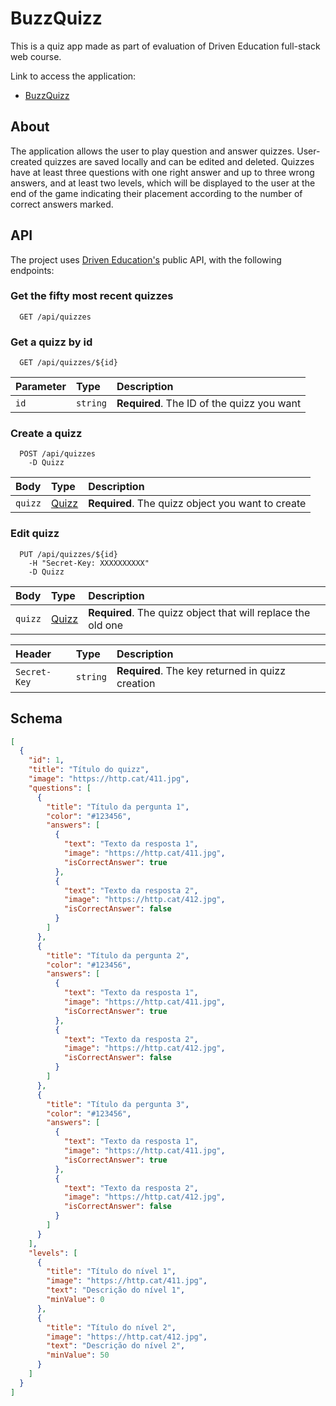# BuzzQuizz
This is a quiz app made as part of evaluation of Driven Education full-stack web course.

Link to access the application:
- [BuzzQuizz](https://matheusw166.github.io/buzzquizz/)

## About
The application allows the user to play question and answer quizzes. User-created quizzes are saved locally and can be edited and deleted. Quizzes have at least three questions with one right answer and up to three wrong answers, and at least two levels, which will be displayed to the user at the end of the game indicating their placement according to the number of correct answers marked.

## API
The project uses [Driven Education's](https://www.driven.com.br/) public API, with the following endpoints:

### Get the fifty most recent quizzes
```curl
  GET /api/quizzes
```

### Get a quizz by id
```curl
  GET /api/quizzes/${id}
```

| Parameter   | Type       | Description                                   |
| :---------- | :--------- | :------------------------------------------ |
| `id`      | `string` | **Required**. The ID of the quizz you want |

### Create a quizz
```curl
  POST /api/quizzes 
    -D Quizz
```

| Body   | Type       | Description                                   |
| :---------- | :--------- | :------------------------------------------ |
| `quizz`      | [Quizz](#schema) | **Required**. The quizz object you want to create |

### Edit quizz
```curl
  PUT /api/quizzes/${id} 
    -H "Secret-Key: XXXXXXXXXX"
    -D Quizz
```

| Body   | Type       | Description                                   |
| :---------- | :--------- | :------------------------------------------ |
| `quizz`      | [Quizz](#schema) | **Required**. The quizz object that will replace the old one |

| Header   | Type       | Description                                   |
| :---------- | :--------- | :------------------------------------------ |
| `Secret-Key`      | `string` | **Required**. The key returned in quizz creation|


## Schema
```json
[
  {
    "id": 1,
    "title": "Título do quizz",
    "image": "https://http.cat/411.jpg",
    "questions": [
      {
        "title": "Título da pergunta 1",
        "color": "#123456",
        "answers": [
          {
            "text": "Texto da resposta 1",
            "image": "https://http.cat/411.jpg",
            "isCorrectAnswer": true
          },
          {
            "text": "Texto da resposta 2",
            "image": "https://http.cat/412.jpg",
            "isCorrectAnswer": false
          }
        ]
      },
      {
        "title": "Título da pergunta 2",
        "color": "#123456",
        "answers": [
          {
            "text": "Texto da resposta 1",
            "image": "https://http.cat/411.jpg",
            "isCorrectAnswer": true
          },
          {
            "text": "Texto da resposta 2",
            "image": "https://http.cat/412.jpg",
            "isCorrectAnswer": false
          }
        ]
      },
      {
        "title": "Título da pergunta 3",
        "color": "#123456",
        "answers": [
          {
            "text": "Texto da resposta 1",
            "image": "https://http.cat/411.jpg",
            "isCorrectAnswer": true
          },
          {
            "text": "Texto da resposta 2",
            "image": "https://http.cat/412.jpg",
            "isCorrectAnswer": false
          }
        ]
      }
    ],
    "levels": [
      {
        "title": "Título do nível 1",
        "image": "https://http.cat/411.jpg",
        "text": "Descrição do nível 1",
        "minValue": 0
      },
      {
        "title": "Título do nível 2",
        "image": "https://http.cat/412.jpg",
        "text": "Descrição do nível 2",
        "minValue": 50
      }
    ]
  }
]
```
